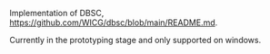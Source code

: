 Implementation of DBSC, https://github.com/WICG/dbsc/blob/main/README.md.

Currently in the prototyping stage and only supported on windows.